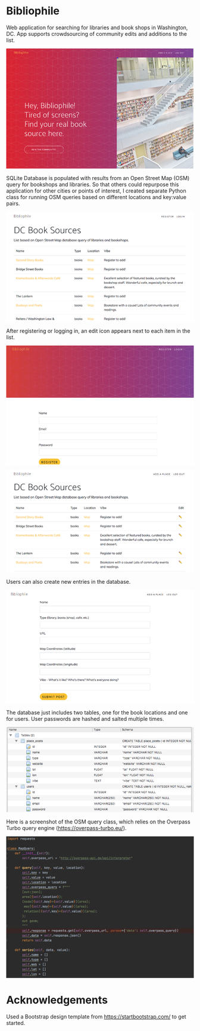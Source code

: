 # Bibliophile
Web application for searching for libraries and book shops in Washington, DC. App supports crowdsourcing of community edits and additions to the list. 

![app_screenshot](https://github.com/Holly-Transport/Bibliophile/blob/master/screenshots/app1.png)


SQLite Database is populated with results from an Open Street Map (OSM) query for bookshops and libraries. So that others could repurpose this application for other cities or points of interest, I created  separate Python class for running OSM queries based on different locations and key:value pairs. 

![app_screenshot](https://github.com/Holly-Transport/Bibliophile/blob/master/screenshots/app2.png)


After registering or logging in, an edit icon appears next to each item in the list.

![app_screenshot](https://github.com/Holly-Transport/Bibliophile/blob/master/screenshots/app3.png)

![app_screenshot](https://github.com/Holly-Transport/Bibliophile/blob/master/screenshots/app4.png)


Users can also create new entries in the database. 

![app_screenshot](https://github.com/Holly-Transport/Bibliophile/blob/master/screenshots/app5.png)


The database just includes two tables, one for the book locations and one for users. User passwords are hashed and salted multiple times. 

![app_screenshot](https://github.com/Holly-Transport/Bibliophile/blob/master/screenshots/app6.png)


Here is a screenshot of the OSM query class, which relies on the Overpass Turbo query engine (https://overpass-turbo.eu/).

![app_screenshot](https://github.com/Holly-Transport/Bibliophile/blob/master/screenshots/app7.png)

# Acknowledgements
Used a Bootstrap design template from https://startbootstrap.com/ to get started. 
